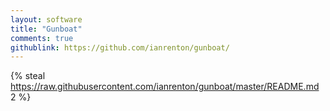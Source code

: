 ```yaml
---
layout: software
title: "Gunboat"
comments: true
githublink: https://github.com/ianrenton/gunboat/
---
```


{% steal https://raw.githubusercontent.com/ianrenton/gunboat/master/README.md 2 %}
